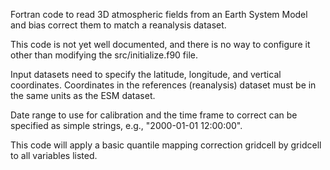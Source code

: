 Fortran code to read 3D atmospheric fields from an Earth System Model and bias correct them to match a reanalysis dataset.

This code is not yet well documented, and there is no way to configure it other than modifying the src/initialize.f90 file.

Input datasets need to specify the latitude, longitude, and vertical coordinates.  Coordinates in the references (reanalysis) dataset must be in the same units as the ESM dataset.

Date range to use for calibration and the time frame to correct can be specified as simple strings, e.g., "2000-01-01 12:00:00".

This code will apply a basic quantile mapping correction gridcell by gridcell to all variables listed. 
